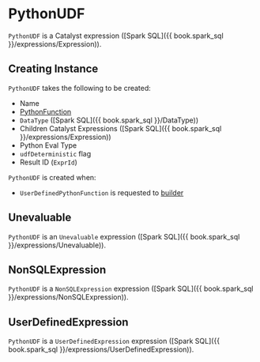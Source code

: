 # PythonUDF

`PythonUDF` is a Catalyst expression ([Spark SQL]({{ book.spark_sql }}/expressions/Expression)).

## Creating Instance

`PythonUDF` takes the following to be created:

* <span id="name"> Name
* <span id="func"> [PythonFunction](../PythonFunction.md)
* <span id="dataType"> `DataType` ([Spark SQL]({{ book.spark_sql }}/DataType))
* <span id="children"> Children Catalyst Expressions ([Spark SQL]({{ book.spark_sql }}/expressions/Expression))
* <span id="evalType"> Python Eval Type
* <span id="udfDeterministic"> `udfDeterministic` flag
* <span id="resultId"> Result ID (`ExprId`)

`PythonUDF` is created when:

* `UserDefinedPythonFunction` is requested to [builder](UserDefinedPythonFunction.md#builder)

## Unevaluable

`PythonUDF` is an `Unevaluable` expression ([Spark SQL]({{ book.spark_sql }}/expressions/Unevaluable)).

## NonSQLExpression

`PythonUDF` is a `NonSQLExpression` expression ([Spark SQL]({{ book.spark_sql }}/expressions/NonSQLExpression)).

## UserDefinedExpression

`PythonUDF` is a `UserDefinedExpression` expression ([Spark SQL]({{ book.spark_sql }}/expressions/UserDefinedExpression)).
